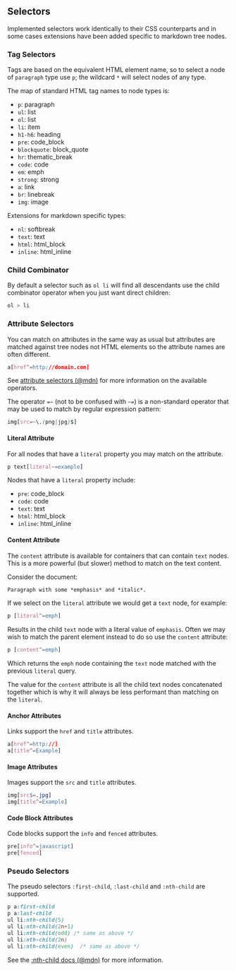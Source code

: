 ## Selectors

Implemented selectors work identically to their CSS counterparts and in some cases extensions have been added specific to markdown tree nodes.

### Tag Selectors

Tags are based on the equivalent HTML element name, so to select a node of `paragraph` type use `p`; the wildcard `*` will select nodes of any type.

The map of standard HTML tag names to node types is:

* `p`: paragraph
* `ul`: list
* `ol`: list
* `li`: item
* `h1-h6`: heading 
* `pre`: code_block
* `blockquote`: block_quote
* `hr`: thematic_break
* `code`: code
* `em`: emph
* `strong`: strong
* `a`: link
* `br`: linebreak
* `img`: image

Extensions for markdown specific types:

* `nl`: softbreak
* `text`: text
* `html`: html_block
* `inline`: html_inline

### Child Combinator

By default a selector such as `ol li` will find all descendants use the child combinator operator when you just want direct children:

```css
ol > li
```

### Attribute Selectors

You can match on attributes in the same way as usual but attributes are matched against tree nodes not HTML elements so the attribute names are often different.

```css
a[href^=http://domain.com]
```

See [attribute selectors (@mdn)](https://developer.mozilla.org/en-US/docs/Web/CSS/Attribute_selectors) for more information on the available operators.

The operator `=~` (not to be confused with `~=`) is a non-standard operator that may be used to match by regular expression pattern:

```css
img[src=~\.(png|jpg)$]
```

#### Literal Attribute

For all nodes that have a `literal` property you may match on the attribute.

```css
p text[literal~=example]
```

Nodes that have a `literal` property include:

* `pre`: code_block
* `code`: code
* `text`: text
* `html`: html_block
* `inline`: html_inline

#### Content Attribute

The `content` attribute is available for containers that can contain `text` nodes. This is a more powerful (but slower) method to match on the text content.

Consider the document:

```markdown
Paragraph with some *emphasis* and *italic*.
```

If we select on the `literal` attribute we would get a `text` node, for example:

```css
p [literal^=emph]
```

Results in the child `text` node with a literal value of `emphasis`. Often we may wish to match the parent element instead to do so use the `content` attribute:

```css
p [content^=emph]
```

Which returns the `emph` node containing the `text` node matched with the previous `literal` query.

The value for the `content` attribute is all the child text nodes concatenated together which is why it will always be less performant than matching on the `literal`.

#### Anchor Attributes

Links support the `href` and `title` attributes.

```css
a[href^=http://]
a[title^=Example]
```

#### Image Attributes

Images support the `src` and `title` attributes.

```css
img[src$=.jpg]
img[title^=Example]
```

#### Code Block Attributes

Code blocks support the `info` and `fenced` attributes.

```css
pre[info^=javascript]
pre[fenced]
```

### Pseudo Selectors

The pseudo selectors `:first-child`, `:last-child` and `:nth-child` are supported.

```css
p a:first-child
p a:last-child
ul li:nth-child(5)
ul li:nth-child(2n+1)
ul li:nth-child(odd) /* same as above */
ul li:nth-child(2n)
ul li:nth-child(even)  /* same as above */
```

See the [:nth-child docs (@mdn)](https://developer.mozilla.org/en-US/docs/Web/CSS/:nth-child) for more information.
